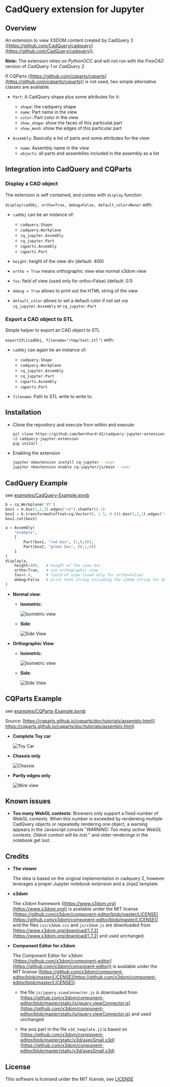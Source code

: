 # CadQuery extension for Jupyter

## Overview

An extension to view X3DOM content created by CadQuery 2 ([https://github.com/CadQuery/cadquery](https://github.com/CadQuery/cadquery)). 

**Note:** The extension relies on *PythonOCC* and will not run with the *FreeCAD* version of *CadQuery 1* or *CadQuery 2*.

If CQParts ([https://github.com/cqparts/cqparts](https://github.com/cqparts/cqparts)) is not used, two simple alternative classes are available:

- `Part`: A CadQuery shape plus some attributes for it:

    - `shape`: the cadquery shape
    - `name`: Part name in the view
    - `color`: Part color in the view
    - `show_shape`: show the faces of this particulat part
    - `show_mesh`: show the edges of this particular part

- `Assembly`: Basically a list of parts and some attributes for the view:

    - `name`: Assembly  name in the view
    - `objects`: all parts and assemblies included in the assembly as a list

## Integration into CadQuery and CQParts

### Display a CAD object

The extension is self contained, and comes with `display` function.

`display(cadObj, ortho=True, debug=False, default_color=None)` with:

- `cadObj` can be an instance of:

    - `cadquery.Shape`
    - `cadquery.Workplane`
    - `cq_jupyter.Assembly`
    - `cq_jupyter.Part`
    - `cqparts.Assembly`
    - `cqparts.Part`

- `height`: height of the view div (default: 400)
- `ortho = True` means orthographic view else normal x3dom view
- `fov`: field of view (used only for ortho=False) (default: 0.1)
- `debug = True` allows to print out the HTML string of the view
- `default_color` allows to set a default color if not set via `cq_jupyter.Assembly` or  `cq_jupyter.Part`

### Export a CAD object to STL

Simple helper to export an CAD object to STL

`exportSTL(cadObj, filename="/tmp/test.stl")` with:

- `cadObj` can again be an instance of:

    - `cadquery.Shape`
    - `cadquery.Workplane`
    - `cq_jupyter.Assembly`
    - `cq_jupyter.Part`
    - `cqparts.Assembly`
    - `cqparts.Part`

- `filename`: Path to STL write to write to.

## Installation

- Clone the repository and execute from within and execute:

    ```bash
    git clone https://github.com/bernhard-42/cadquery-jupyter-extension.git
    cd cadquery-jupyter-extension
    pip install .
    ```

- Enabling the extension

    ```bash
    jupyter nbextension install cq-jupyter --user
    jupyter nbextension enable cq-jupyter/js/main --user
    ```

## CadQuery Example 

see [examples/CadQuery-Example.ipynb](./examples/CadQuery-Example.ipynb)

```python
b = cq.Workplane('XY')
box1 = b.box(1,2,3).edges(">X").chamfer(0.1)
box2 = b.transformed(offset=cq.Vector(0, 1.5, 0.8)).box(3,2,1).edges(">Z").fillet(0.1)
box1.cut(box2)

a = Assembly(
    "example",
    [
        Part(box1, "red box", (1,0,0)),
        Part(box2, "green box", (0,1,0))
    ]
)
display(a,
    height=400,   # height of the view div
    ortho=True,   # use orthographic view
    fov=0.4,      # field of view (used only for ortho=False)
    debug=False   # print html string including the x3dom string for debugging
)
```

- **Normal view**:

  - **Isometric**:

      ![Isometric view](./screenshots/isometric-non-ortho.png)

  - **Side**:

      ![Side View](./screenshots/side-non-ortho.png)

- **Orthographic View**:

  - **Isometric**:

      ![Isometric view](./screenshots/isometric-ortho.png)

  - **Side**:

      ![Side View](./screenshots/side-ortho.png)


## CQParts Example

see [examples/CQParts-Example.ipynb](./examples/CQParts-Example.ipynb)

Source: [https://cqparts.github.io/cqparts/doc/tutorials/assembly.html]( https://cqparts.github.io/cqparts/doc/tutorials/assembly.html)

- **Complete Toy car**

    ![Toy Car](./screenshots/cqparts-toy-car.png)

- **Chassis only**

    ![Chassis](./screenshots/cqparts-toy-car-chassis.png)

- **Partly edges only**

    ![Wire view](./screenshots/cqparts-toy-car-wires.png)


## Known issues

- **Too many WebGL contexts**: Browsers only support a fixed number of WebGL contexts. When this number is exceeded by rendereing multiple CadQuery objects or repeatedly rendering one object, a warning appears in the Javascript console "*WARNING: Too many active WebGL contexts. Oldest context will be lost.*" and older renderings in the notebook get lost.


## Credits

- **The viewer**

    The idea is based on the original implementation in cadquery 2, however leverages a proper Jupyter notebook extension and a Jinja2 template

- **x3dom**

    The x3dom framework ([https://www.x3dom.org](https://www.x3dom.org)) is available under the MIT license ([https://github.com/x3dom/component-editor/blob/master/LICENSE](https://github.com/x3dom/component-editor/blob/master/LICENSE)) and the files `css/x3dom.css` and `js/x3dom.js` are downloaded from [https://www.x3dom.org/download/1.7.2](https://www.x3dom.org/download/1.7.2) and used unchanged.

- **Component Editor for x3dom**

    The Component Editor for x3dom ([https://github.com/x3dom/component-editor](https://github.com/x3dom/component-editor)) is available under the MIT license ([https://github.com/x3dom/component-editor/blob/master/LICENSE](https://github.com/x3dom/component-editor/blob/master/LICENSE)):

    - the file `js/jquery.viewConnector.js` is downloaded from [https://github.com/x3dom/component-editor/blob/master/static/js/jquery.viewConnector.js](https://github.com/x3dom/component-editor/blob/master/static/js/jquery.viewConnector.js) and used unchanged

    - the axis part in the file `x3d_template.j2` is based on [https://github.com/x3dom/component-editor/blob/master/static/x3d/axesSmall.x3d](https://github.com/x3dom/component-editor/blob/master/static/x3d/axesSmall.x3d)

## License

This software is licensed under the MIT license, see [LICENSE](./LICENSE)
